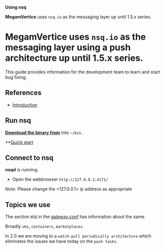 **Using nsq**

**MegamVertice** uses `nsq.io` as the messaging layer up until 1.5.x series.

# **MegamVertice** uses `nsq.io` as the messaging layer using a push architecture up until 1.5.x series.

This guide provides information for the development team to learn and start bug fixing.


## References

* [Introduction](http://nsq.io/)

## Run nsq

**[Download the binary from](http://nsq.io/deployment/installing.html)** into `~/bin`.

**[Quick start](http://nsq.io/overview/quick_start.html)


## Connect to nsq

**nsqd** is running.

- Open the webbrowser `http://127.0.0.1:4171/`

*Note:* Please change the <127.0.0.1> ip address as appropriate

## Topics we use

The section `NSQ` in the [gateway.conf](https://github.com/megamsys/verticegateway/blob/1.5.2/conf/gateway.conf) has information about the same.

Broadly `vms`, `containers`, `marketplaces`.

In 2.0 we are moving to a `watch-pull periodically architecture` which eliminates the issues we have today on the `push tasks`.
